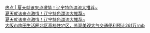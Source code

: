   
[热点 | 夏天就该来点激情！辽宁特色漂流大推荐~](http://www.dianyue.me/archives/938/i0defluwho4b8bqn/)  
[夏天就该来点激情！辽宁特色漂流大推荐~](http://www.dianyue.me/archives/912/wdah62q7y0hgbmxg/)  
[夏天就该来点激情！辽宁特色漂流大推荐~](http://www.dianyue.me/archives/579/j1gl22dzew69g8v9/)  
[大阪市梅田生活圈北区高档住宅区，外观美观大气交通便利预计261万rmb](http://www.dianyue.me/archives/648/day7sxxhw9qiwaxy/)